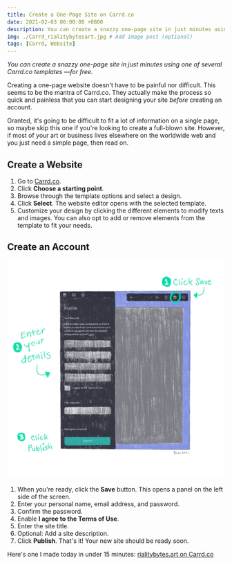```yaml
---
title: Create a One-Page Site on Carrd.co
date: 2021-02-03 00:00:00 +0800
description: You can create a snazzy one-page site in just minutes using one of several Carrd.co templates —for free.
img: ./Carrd_rialitybytesart.jpg # Add image post (optional)
tags: [Carrd, Website]
---
```


_You can create a snazzy one-page site in just minutes using one of several Carrd.co templates —for free._

Creating a one-page website doesn't have to be painful nor difficult. This seems to be the mantra of Carrd.co. They actually make the process so quick and painless that you can start designing your site *before* creating an account.

Granted, it's going to be difficult to fit a lot of information on a single page, so maybe skip this one if you're looking to create a full-blown site. However, if most of your art or business lives elsewhere on the worldwide web and you just need a simple page, then read on.

## Create a Website

1. Go to [Carrd.co](https://carrd.co).
2. Click **Choose a starting point**.
3. Browse through the template options and select a design.
4. Click **Select**. The website editor opens with the selected template.
5. Customize your design by clicking the different elements to modify texts and images. You can also opt to add or remove elements from the template to fit your needs.

## Create an Account

![Hand-drawn Carrd UI](./Carrd_UI_rialitybytesart.jpeg)

1. When you're ready, click the **Save** button. This opens a panel on the left side of the screen.
2. Enter your personal name, email address, and password.
3. Confirm the password.
4. Enable **I agree to the Terms of Use**.
5. Enter the site title.
6. Optional: Add a site description.
7. Click **Publish**. That's it! Your new site should be ready soon. 

Here's one I made today in under 15 minutes: [rialitybytes.art on Carrd.co](https://rialitybytesart.carrd.co)
